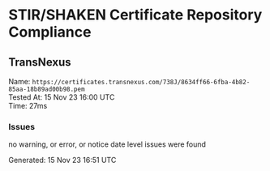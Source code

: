 # STIR/SHAKEN Certificate Repository Compliance

## TransNexus

Name: `https://certificates.transnexus.com/738J/8634ff66-6fba-4b82-85aa-18b89ad00b98.pem`\
Tested At: 15 Nov 23 16:00 UTC\
Time: 27ms

### Issues

no warning, or error, or notice date level issues were found

Generated: 15 Nov 23 16:51 UTC